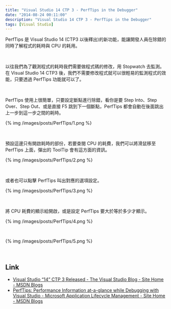 ```yaml
---
title: "Visual Studio 14 CTP 3 - PerfTips in the Debugger"
date: "2014-08-24 00:11:00"
description: "Visual Studio 14 CTP 3 - PerfTips in the Debugger"
tags: [Visual Studio]
---
```



PerfTips 是 Visual Studio 14 (CTP3 以後釋出)的新功能，能讓開發人員在除錯的同時了解程式的耗時與 CPU 的耗用。  

<!-- More -->

<br/>

以往我們為了觀測程式的耗時我們需要做程式碼的修改，用 Stopwatch 去監測。在 Visual Studio 14 CTP3 後，我們不需要修改程式就可以很輕易的監測程式的效能，只要透過 PerfTips 功能就可以了。  

<br/>

PerfTips 使用上很簡單，只要設定斷點進行除錯，看你是要 Step Into、Step Over、Step Out、或是直接 F5 跳到下一個斷點，PerfTips 都會自動在後面跳出上一步到這一步之間的耗時。  

{% img /images/posts/PerfTips/1.png %}

<br/>

預設這邊只有開啟耗時的部份，若要查閱 CPU 的耗費，我們可以將滑鼠移至 PerfTips 上面，彈出的 ToolTip 會有這方面的資訊。  

{% img /images/posts/PerfTips/2.png %}

<br/>


或者也可以點擊 PerfTips 叫出對應的選項設定。  

{% img /images/posts/PerfTips/3.png %}

<br/>


將 CPU 耗費的顯示給開啟，或是設定 PerfTips 要大於等於多少才顯示。  

{% img /images/posts/PerfTips/4.png %}

<br/>


{% img /images/posts/PerfTips/5.png %}

<br/>


Link
----
* [Visual Studio “14” CTP 3 Released - The Visual Studio Blog - Site Home - MSDN Blogs](http://blogs.msdn.com/b/visualstudio/archive/2014/08/18/visual-studio-14-ctp-3-released.aspx)
* [PerfTips: Performance Information at-a-glance while Debugging with Visual Studio - Microsoft Application Lifecycle Management - Site Home - MSDN Blogs](http://blogs.msdn.com/b/visualstudioalm/archive/2014/08/18/perftips-performance-information-at-a-glance-while-debugging-with-visual-studio.aspx)
